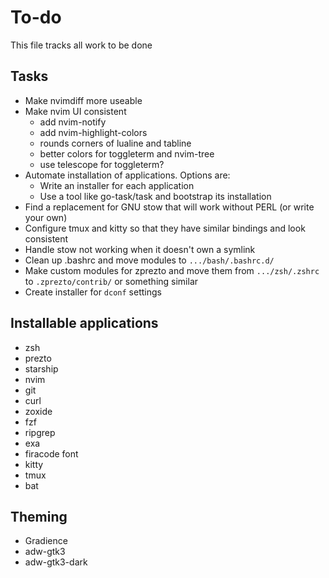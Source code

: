 # To-do

This file tracks all work to be done

## Tasks

* Make nvimdiff more useable
* Make nvim UI consistent
    * add nvim-notify
    * add nvim-highlight-colors
    * rounds corners of lualine and tabline
    * better colors for toggleterm and nvim-tree
    * use telescope for toggleterm?
* Automate installation of applications. Options are:
    * Write an installer for each application
    * Use a tool like go-task/task and bootstrap its installation 
* Find a replacement for GNU stow that will work without PERL (or write your own)
* Configure tmux and kitty so that they have similar bindings and look consistent
* Handle stow not working when it doesn't own a symlink
* Clean up .bashrc and move modules to `.../bash/.bashrc.d/`
* Make custom modules for zprezto and move them from `.../zsh/.zshrc` to `.zprezto/contrib/` or something similar
* Create installer for `dconf` settings

## Installable applications
* zsh
* prezto
* starship
* nvim
* git
* curl
* zoxide
* fzf
* ripgrep
* exa
* firacode font
* kitty
* tmux
* bat

## Theming
* Gradience
* adw-gtk3
* adw-gtk3-dark
